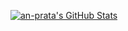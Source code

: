 [![an-prata's GitHub Stats](https://github-readme-stats.vercel.app/api?username=an-prata&count_private=true&theme=dark&hide_border=true)](https://github.com/anuraghazra/github-readme-stats)

